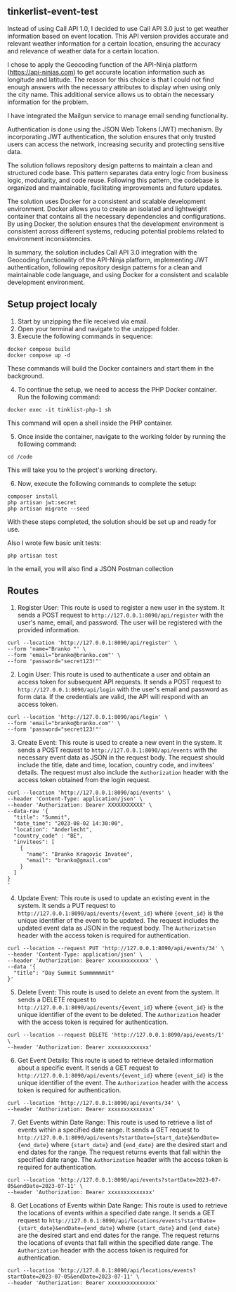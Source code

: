 ## tinkerlist-event-test

Instead of using Call API 1.0, I decided to use Call API 3.0 just to get weather information based on event location. This API version provides accurate and relevant weather information for a certain location, ensuring the accuracy and relevance of weather data for a certain location.

I chose to apply the Geocoding function of the API-Ninja platform (https://api-ninjas.com) to get accurate location information such as longitude and latitude. The reason for this choice is that I could not find enough answers with the necessary attributes to display when using only the city name. This additional service allows us to obtain the necessary information for the problem.

I have integrated the Mailgun service to manage email sending functionality.

Authentication is done using the JSON Web Tokens (JWT) mechanism.  By incorporating JWT authentication, the solution ensures that only trusted users can access the network, increasing security and protecting sensitive data.

The solution follows repository design patterns to maintain a clean and structured code base. This pattern separates data entry logic from business logic, modularity, and code reuse. Following this pattern, the codebase is organized and maintainable, facilitating improvements and future updates.

The solution uses Docker for a consistent and scalable development environment. Docker allows you to create an isolated and lightweight container that contains all the necessary dependencies and configurations. By using Docker, the solution ensures that the development environment is consistent across different systems, reducing potential problems related to environment inconsistencies.

In summary, the solution includes Call API 3.0 integration with the Geocoding functionality of the API-Ninja platform, implementing JWT authentication, following repository design patterns for a clean and maintainable code language, and using Docker for a consistent and scalable development environment.


## Setup project localy

1. Start by unzipping the file received via email.
2. Open your terminal and navigate to the unzipped folder.
3. Execute the following commands in sequence:

```
docker compose build
docker compose up -d
```

These commands will build the Docker containers and start them in the background.

4. To continue the setup, we need to access the PHP Docker container. Run the following command:

```
docker exec -it tinklist-php-1 sh
```

This command will open a shell inside the PHP container.

5. Once inside the container, navigate to the working folder by running the following command:

```
cd /code
```

This will take you to the project's working directory.

6. Now, execute the following commands to complete the setup:

```
composer install
php artisan jwt:secret
php artisan migrate --seed
```

With these steps completed, the solution should be set up and ready for use.

Also I wrote few basic unit tests:

```
php artisan test
```

In the email, you will also find a JSON Postman collection


## Routes

1. Register User:
   This route is used to register a new user in the system. It sends a POST request to `http://127.0.0.1:8090/api/register` with the user's name, email, and password. The user will be registered with the provided information.

```
curl --location 'http://127.0.0.1:8090/api/register' \
--form 'name="Branko "' \
--form 'email="branko@branko.com"' \
--form 'password="secret123!"'
```

2. Login User:
   This route is used to authenticate a user and obtain an access token for subsequent API requests. It sends a POST request to `http://127.0.0.1:8090/api/login` with the user's email and password as form data. If the credentials are valid, the API will respond with an access token.

```
curl --location 'http://127.0.0.1:8090/api/login' \
--form 'email="branko@branko.com"' \
--form 'password="secret123!"'
```

3. Create Event:
   This route is used to create a new event in the system. It sends a POST request to `http://127.0.0.1:8090/api/events` with the necessary event data as JSON in the request body. The request should include the title, date and time, location, country code, and invitees' details. The request must also include the `Authorization` header with the access token obtained from the login request.

```
curl --location 'http://127.0.0.1:8090/api/events' \
--header 'Content-Type: application/json' \
--header 'Authorization: Bearer XXXXXXXXXXX' \
--data-raw '{
  "title": "Summit",
  "date_time": "2023-08-02 14:30:00",
  "location": "Anderlecht",
  "country_code" : "BE",
  "invitees": [
    {
      "name": "Branko Kragovic Invatee",
      "email": "branko@gmail.com"
    }
  ]
}
'
```   
4. Update Event:
   This route is used to update an existing event in the system. It sends a PUT request to `http://127.0.0.1:8090/api/events/{event_id}` where `{event_id}` is the unique identifier of the event to be updated. The request includes the updated event data as JSON in the request body. The `Authorization` header with the access token is required for authentication.

```
curl --location --request PUT 'http://127.0.0.1:8090/api/events/34' \
--header 'Content-Type: application/json' \
--header 'Authorization: Bearer xxxxxxxxxxxxx' \
--data '{
  "title": "Day Summit Summmmmmit"
}'
```

5. Delete Event:
   This route is used to delete an event from the system. It sends a DELETE request to `http://127.0.0.1:8090/api/events/{event_id}` where `{event_id}` is the unique identifier of the event to be deleted. The `Authorization` header with the access token is required for authentication.

```
curl --location --request DELETE 'http://127.0.0.1:8090/api/events/1' \
--header 'Authorization: Bearer xxxxxxxxxxxxx'
```

6. Get Event Details:
   This route is used to retrieve detailed information about a specific event. It sends a GET request to `http://127.0.0.1:8090/api/events/{event_id}` where `{event_id}` is the unique identifier of the event. The `Authorization` header with the access token is required for authentication.

```
curl --location 'http://127.0.0.1:8090/api/events/34' \
--header 'Authorization: Bearer xxxxxxxxxxxxxx'
```

7. Get Events within Date Range:
   This route is used to retrieve a list of events within a specified date range. It sends a GET request to `http://127.0.0.1:8090/api/events?startDate={start_date}&endDate={end_date}` where `{start_date}` and `{end_date}` are the desired start and end dates for the range. The request returns events that fall within the specified date range. The `Authorization` header with the access token is required for authentication.

```
curl --location 'http://127.0.0.1:8090/api/events?startDate=2023-07-05&endDate=2023-07-11' \
--header 'Authorization: Bearer xxxxxxxxxxxxxx'
```

8. Get Locations of Events within Date Range:
   This route is used to retrieve the locations of events within a specified date range. It sends a GET request to `http://127.0.0.1:8090/api/locations/events?startDate={start_date}&endDate={end_date}` where `{start_date}` and `{end_date}` are the desired start and end dates for the range. The request returns the locations of events that fall within the specified date range. The `Authorization` header with the access token is required for authentication.

```
curl --location 'http://127.0.0.1:8090/api/locations/events?startDate=2023-07-05&endDate=2023-07-11' \
--header 'Authorization: Bearer xxxxxxxxxxxxxxx'
```